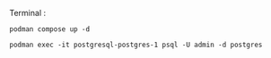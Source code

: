 Terminal :
```
podman compose up -d
```
```
podman exec -it postgresql-postgres-1 psql -U admin -d postgres
```
